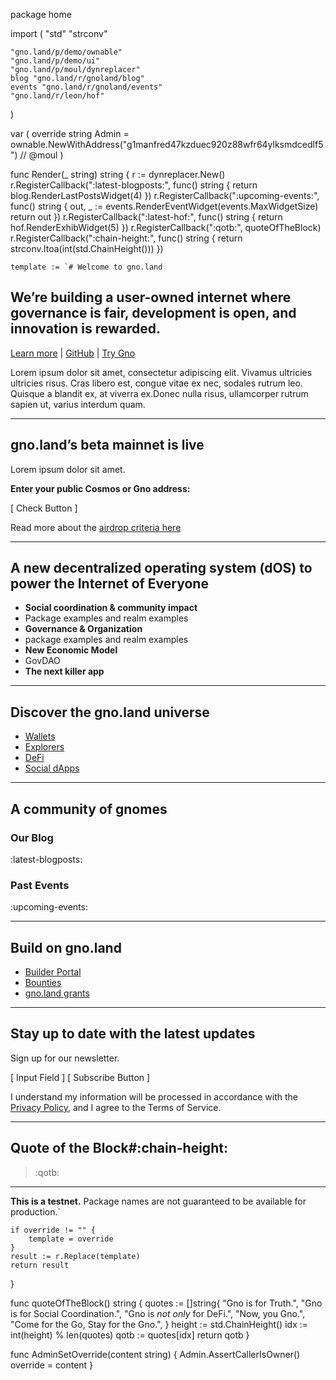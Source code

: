 package home

import (
	"std"
	"strconv"

	"gno.land/p/demo/ownable"
	"gno.land/p/demo/ui"
	"gno.land/p/moul/dynreplacer"
	blog "gno.land/r/gnoland/blog"
	events "gno.land/r/gnoland/events"
	"gno.land/r/leon/hof"
)

var (
	override string
	Admin    = ownable.NewWithAddress("g1manfred47kzduec920z88wfr64ylksmdcedlf5") // @moul
)

func Render(_ string) string {
	r := dynreplacer.New()
	r.RegisterCallback(":latest-blogposts:", func() string {
		return blog.RenderLastPostsWidget(4)
	})
	r.RegisterCallback(":upcoming-events:", func() string {
		out, _ := events.RenderEventWidget(events.MaxWidgetSize)
		return out
	})
	r.RegisterCallback(":latest-hof:", func() string {
		return hof.RenderExhibWidget(5)
	})
	r.RegisterCallback(":qotb:", quoteOfTheBlock)
	r.RegisterCallback(":chain-height:", func() string {
		return strconv.Itoa(int(std.ChainHeight()))
	})

	template := `# Welcome to gno.land

## We’re building a user-owned internet where governance is fair, development is open, and innovation is rewarded.

[Learn more](/about) | [GitHub](https://github.com/gnolang) | [Try Gno](https://play.gno.land)

Lorem ipsum dolor sit amet, consectetur adipiscing elit. Vivamus ultricies ultricies risus. Cras libero est, congue vitae ex nec, sodales rutrum leo. Quisque a blandit ex, at viverra ex.Donec nulla risus, ullamcorper rutrum sapien ut, varius interdum quam.

---

## gno.land’s beta mainnet is live

Lorem ipsum dolor sit amet.

**Enter your public Cosmos or Gno address:**

[ Check Button ]

Read more about the [airdrop criteria here](#)

---

## A new decentralized operating system (dOS) to power the Internet of Everyone

- **Social coordination & community impact**
- Package examples and realm examples
- **Governance & Organization**
- package examples and realm examples
- **New Economic Model**
- GovDAO
- **The next killer app**

---

## Discover the gno.land universe

- [Wallets](/wallets)
- [Explorers](/explorers)
- [DeFi](/defi)
- [Social dApps](/social-dapps)

---

## A community of gnomes

### Our Blog
:latest-blogposts:

### Past Events
:upcoming-events:

---

## Build on gno.land

- [Builder Portal](/builder-portal)
- [Bounties](/bounties)
- [gno.land grants](/grants)

---

## Stay up to date with the latest updates

Sign up for our newsletter.

[ Input Field ] [ Subscribe Button ]

I understand my information will be processed in accordance with the [Privacy Policy](#), and I agree to the Terms of Service.

---

## Quote of the Block#:chain-height:

> :qotb:

---

**This is a testnet.**
Package names are not guaranteed to be available for production.`

	if override != "" {
		template = override
	}
	result := r.Replace(template)
	return result
}

func quoteOfTheBlock() string {
	quotes := []string{
		"Gno is for Truth.",
		"Gno is for Social Coordination.",
		"Gno is _not only_ for DeFi.",
		"Now, you Gno.",
		"Come for the Go, Stay for the Gno.",
	}
	height := std.ChainHeight()
	idx := int(height) % len(quotes)
	qotb := quotes[idx]
	return qotb
}

func AdminSetOverride(content string) {
	Admin.AssertCallerIsOwner()
	override = content
}

